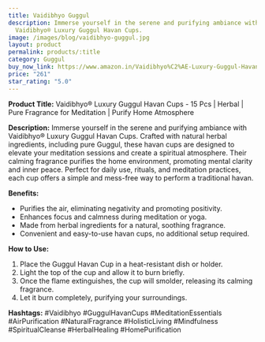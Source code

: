 ```yaml
---
title: Vaidibhyo Guggul
description: Immerse yourself in the serene and purifying ambiance with
  Vaidibhyo® Luxury Guggul Havan Cups.
image: /images/blog/vaidibhyo-guggul.jpg
layout: product
permalink: products/:title
category: Guggul
buy_now_link: https://www.amazon.in/Vaidibhyo%C2%AE-Luxury-Guggul-Havan-Cups/dp/B0DG36557T/ref=sr_1_4_sspa?crid=274T8B0U72I18&tag=m0150-21
price: "261"
star_rating: "5.0"
---
```

**Product Title:**
Vaidibhyo® Luxury Guggul Havan Cups - 15 Pcs | Herbal | Pure Fragrance for Meditation | Purify Home Atmosphere

**Description:**
Immerse yourself in the serene and purifying ambiance with Vaidibhyo® Luxury Guggul Havan Cups. Crafted with natural herbal ingredients, including pure Guggul, these havan cups are designed to elevate your meditation sessions and create a spiritual atmosphere. Their calming fragrance purifies the home environment, promoting mental clarity and inner peace. Perfect for daily use, rituals, and meditation practices, each cup offers a simple and mess-free way to perform a traditional havan.

**Benefits:**
- Purifies the air, eliminating negativity and promoting positivity.
- Enhances focus and calmness during meditation or yoga.
- Made from herbal ingredients for a natural, soothing fragrance.
- Convenient and easy-to-use havan cups, no additional setup required.

**How to Use:**
1. Place the Guggul Havan Cup in a heat-resistant dish or holder.
2. Light the top of the cup and allow it to burn briefly.
3. Once the flame extinguishes, the cup will smolder, releasing its calming fragrance.
4. Let it burn completely, purifying your surroundings.

**Hashtags:**
#Vaidibhyo #GuggulHavanCups #MeditationEssentials #AirPurification #NaturalFragrance #HolisticLiving #Mindfulness #SpiritualCleanse #HerbalHealing #HomePurification
